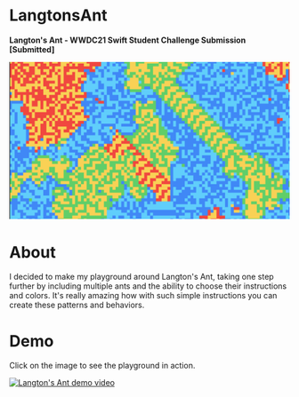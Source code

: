 # LangtonsAnt
**Langton's Ant - WWDC21 Swift Student Challenge Submission [Submitted]**

![](https://github.com/Happygallo/LangtonsAnt/blob/973113028f8d85885ba8af54d8860b52c6fbd221/LangtonsAntImage.png)

# About

I decided to make my playground around Langton's Ant, taking one step further by including multiple ants and the ability to choose their instructions and colors. It's really amazing how with such simple instructions you can create these patterns and behaviors.

# Demo

Click on the image to see the playground in action.

[![Langton's Ant demo video](https://img.youtube.com/vi/gCRG00CTZCo/0.jpg)](https://youtu.be/gCRG00CTZCo)
